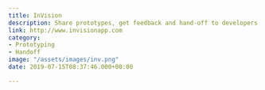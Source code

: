 ```yaml
---
title: InVision
description: Share prototypes, get feedback and hand-off to developers.
link: http://www.invisionapp.com
category:
- Prototyping
- Handoff
image: "/assets/images/inv.png"
date: 2019-07-15T08:37:46.000+00:00

---
```

